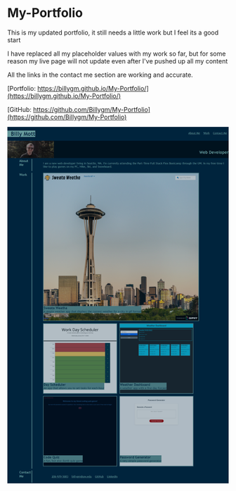 # My-Portfolio

This is my updated portfolio, it still needs a little work but I feel its a good start

I have replaced all my placeholder values with my work so far, but for some reason my live page will not update even after I've pushed up all my content

All the links in the contact me section are working and accurate.

[Portfolio: https://billygm.github.io/My-Portfolio/](https://billygm.github.io/My-Portfolio/)

[GitHub: https://github.com/Billygm/My-Portfolio](https://github.com/Billygm/My-Portfolio)

![Screenshot of my full portfolio](./assets/images/My-Portfolio.png/)
